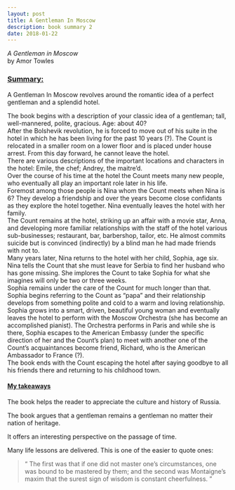 ```yaml
---
layout: post
title: A Gentleman In Moscow
description: book summary 2
date: 2018-01-22
---
```


*A Gentleman in Moscow*<br>
by Amor Towles


### <u> Summary: </u>

A Gentleman In Moscow revolves around the romantic idea of a perfect gentleman and a splendid hotel. <br>

The book begins with a description of your classic idea of a gentleman; tall, well-mannered, polite, gracious. Age: about 40? <br>
After the Bolshevik revolution, he is forced to move out of his suite in the hotel in which he has been living for the past 10 years (?). The Count is relocated in a smaller room on a lower floor and is placed under house arrest. From this day forward, he cannot leave the hotel. <br>
There are various descriptions of the important locations and characters in the hotel: Emile, the chef; Andrey, the maitre’d. <br>
Over the course of his time at the hotel the Count meets many new people, who eventually all play an important role later in his life. <br>
Foremost among those people is Nina whom the Count meets when Nina is 6? They develop a friendship and over the years become close confidants as they explore the hotel together. Nina eventually leaves the hotel with her family. <br>
The Count remains at the hotel, striking up an affair with a movie star, Anna, and developing more familiar relationships with the staff of the hotel various sub-businesses; restaurant, bar, barbershop, tailor, etc. He almost commits suicide but is convinced (indirectly) by a blind man he had made friends with not to. <br>
Many years later, Nina returns to the hotel with her child, Sophia, age six. Nina tells the Count that she must leave for Serbia to find her husband who has gone missing. She implores the Count to take Sophia for what she imagines will only be two or three weeks. <br>
Sophia remains under the care of the Count for much longer than that. Sophia begins referring to the Count as “papa” and their relationship develops from something polite and cold to a warm and loving relationship. <br>
Sophia grows into a smart, driven, beautiful young woman and eventually leaves the hotel to perform with the Moscow Orchestra (she has become an accomplished pianist). The Orchestra performs in Paris and while she is there, Sophia escapes to the American Embassy (under the specific direction of her and the Count’s plan) to meet with another one of the Count’s acquaintances become friend, Richard, who is the American Ambassador to France (?). <br>
The book ends with the Count escaping the hotel after saying goodbye to all his friends there and returning to his childhood town. <br>

#### <u> My takeaways </u>

The book helps the reader to appreciate the culture and history of Russia.

The book argues that a gentleman remains a gentleman no matter their nation of heritage.

It offers an interesting perspective on the passage of time.

Many life lessons are delivered. This is one of the easier to quote ones:

>“ The first was that if one did not master one’s circumstances, one was bound to be mastered by them; and the second was Montaigne’s maxim that the surest sign of wisdom is constant cheerfulness. ”
